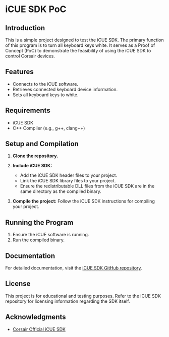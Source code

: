 # iCUE SDK PoC

## Introduction
This is a simple project designed to test the iCUE SDK. The primary function of this program is to turn all keyboard keys white. It serves as a Proof of Concept (PoC) to demonstrate the feasibility of using the iCUE SDK to control Corsair devices.

## Features
- Connects to the iCUE software.
- Retrieves connected keyboard device information.
- Sets all keyboard keys to white.

## Requirements
- iCUE SDK
- C++ Compiler (e.g., g++, clang++)

## Setup and Compilation
1. **Clone the repository.**

2. **Include iCUE SDK:**
    - Add the iCUE SDK header files to your project.
    - Link the iCUE SDK library files to your project.
    - Ensure the redistributable DLL files from the iCUE SDK are in the same directory as the compiled binary.

3. **Compile the project:**
    Follow the iCUE SDK instructions for compiling your project.

## Running the Program
1. Ensure the iCUE software is running.
2. Run the compiled binary.

## Documentation
For detailed documentation, visit the [iCUE SDK GitHub repository](https://github.com/CorsairOfficial/cue-sdk).

## License
This project is for educational and testing purposes. Refer to the iCUE SDK repository for licensing information regarding the SDK itself.

## Acknowledgments
- [Corsair Official iCUE SDK](https://github.com/CorsairOfficial/cue-sdk)
